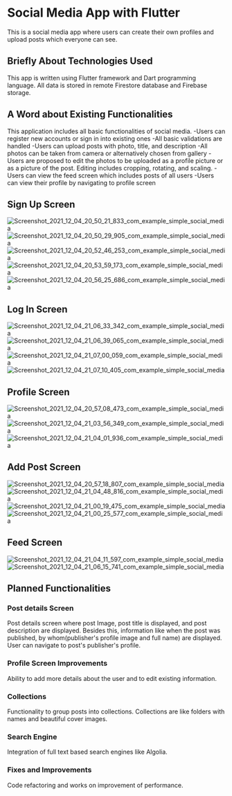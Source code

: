 # Social Media App with Flutter
This is a social media app where users can create their own profiles and upload posts which everyone can see.

## Briefly About Technologies Used
This app is written using Flutter framework and Dart programming language. All data is stored in remote Firestore database and Firebase storage.


## A Word about Existing Functionalities
This application includes all basic functionalities of social media. 
-Users can register new accounts or sign in into existing ones
-All basic validations are handled
-Users can upload posts with photo, title, and description
-All photos can be taken from camera or alternatively chosen from gallery
-Users are proposed to edit the photos to be uploaded as a profile picture or as a picture of the post. Editing includes cropping, rotating, and scaling.
-Users can view the feed screen which includes posts of all users
-Users can view their profile by navigating to profile screen

## Sign Up Screen
![Screenshot_2021_12_04_20_50_21_833_com_example_simple_social_media](https://user-images.githubusercontent.com/86743936/144717847-4020429a-5945-4bfe-b983-d42c80033cf6.jpg)
![Screenshot_2021_12_04_20_50_29_905_com_example_simple_social_media](https://user-images.githubusercontent.com/86743936/144717896-905d45c8-d227-4cce-9948-e02a8209b1c6.jpg)
![Screenshot_2021_12_04_20_52_46_253_com_example_simple_social_media](https://user-images.githubusercontent.com/86743936/144717903-5823bff8-e4a8-49c7-a9d4-f24afb9ff862.jpg)
![Screenshot_2021_12_04_20_53_59_173_com_example_simple_social_media](https://user-images.githubusercontent.com/86743936/144717914-baa9a551-f0da-4524-be68-e8d55a07d0c5.jpg)
![Screenshot_2021_12_04_20_56_25_686_com_example_simple_social_media](https://user-images.githubusercontent.com/86743936/144717923-638a8870-f04e-4cd2-88b6-8a711ad070d0.jpg)

## Log In Screen
![Screenshot_2021_12_04_21_06_33_342_com_example_simple_social_media](https://user-images.githubusercontent.com/86743936/144718109-46682525-0270-4e8b-8f13-e592484b40c6.jpg)
![Screenshot_2021_12_04_21_06_39_065_com_example_simple_social_media](https://user-images.githubusercontent.com/86743936/144718116-f9213ef5-79a6-47be-987c-5b5f53201259.jpg)
![Screenshot_2021_12_04_21_07_00_059_com_example_simple_social_media](https://user-images.githubusercontent.com/86743936/144718122-7a186b95-933f-4c56-b70b-0c686cc00ae9.jpg)
![Screenshot_2021_12_04_21_07_10_405_com_example_simple_social_media](https://user-images.githubusercontent.com/86743936/144718133-75c80c26-5aba-44f1-a250-c3c3b9b9b103.jpg)

## Profile Screen
![Screenshot_2021_12_04_20_57_08_473_com_example_simple_social_media](https://user-images.githubusercontent.com/86743936/144717954-7dc98185-f9a1-49c1-b564-58770d49e545.jpg)
![Screenshot_2021_12_04_21_03_56_349_com_example_simple_social_media](https://user-images.githubusercontent.com/86743936/144717972-f576f09a-5ff6-4298-aa41-57760a7a041b.jpg)
![Screenshot_2021_12_04_21_04_01_936_com_example_simple_social_media](https://user-images.githubusercontent.com/86743936/144717983-c3ccc5f8-22b4-4928-956b-854f95a587b0.jpg)

## Add Post Screen
![Screenshot_2021_12_04_20_57_18_807_com_example_simple_social_media](https://user-images.githubusercontent.com/86743936/144718012-9c230b56-302f-47a6-a58f-f409e620db27.jpg)
![Screenshot_2021_12_04_21_04_48_816_com_example_simple_social_media](https://user-images.githubusercontent.com/86743936/144718062-b602d7ec-cd98-40df-be96-483aeb8d17b3.jpg)
![Screenshot_2021_12_04_21_00_19_475_com_example_simple_social_media](https://user-images.githubusercontent.com/86743936/144718028-b6b349ce-ab7b-4d2b-88e5-f000bf6ec80e.jpg)
![Screenshot_2021_12_04_21_00_25_577_com_example_simple_social_media](https://user-images.githubusercontent.com/86743936/144718035-c86627bf-02f4-45c7-9209-7b020364c98a.jpg)

## Feed Screen
![Screenshot_2021_12_04_21_04_11_597_com_example_simple_social_media](https://user-images.githubusercontent.com/86743936/144718078-3c93b0d9-3c97-405f-9fe0-2ef163b49d08.jpg)
![Screenshot_2021_12_04_21_06_15_741_com_example_simple_social_media](https://user-images.githubusercontent.com/86743936/144718088-9d521af2-da61-4e63-82fe-b380123adde1.jpg)

##

## Planned Functionalities
### Post details Screen
Post details screen where post Image, post title is displayed, and post description are displayed. Besides this, information like when the post was published, by whom(publisher's profile image and full name) are displayed. User can navigate to post's publisher's profile.
### Profile Screen Improvements
Ability to add more details about the user and to edit existing information.
### Collections
Functionality to group posts into collections. Collections are like folders with names and beautiful cover images.
### Search Engine
Integration of full text based search engines like Algolia.
### Fixes and Improvements
Code refactoring and works on improvement of performance.
